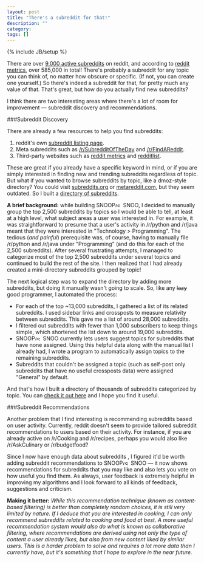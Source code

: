 ```yaml
---
layout: post
title: "There's a subreddit for that!"
description: ""
category: 
tags: []
---
```

{% include JB/setup %}

There are over [9,000 active subreddits](https://www.reddit.com/about/) on reddit, and according to [reddit metrics](http://redditmetrics.com/history), over 585,000 in total! There's probably a subreddit for any topic you can think of, no matter how obscure or specific. (If not, you can create one yourself.) So there's indeed a subreddit for that, for pretty much any value of that. That's great, but how do you actually find new subreddits?

I think there are two interesting areas where there's a lot of room for improvement &mdash; subreddit discovery and recommendations.

###Subreddit Discovery

There are already a few resources to help you find subreddits:

1. reddit's own [subreddit listing page](http://www.reddit.com/subreddits).
2. Meta subreddits such as [/r/SubredditOfTheDay](http://www.reddit.com/r/subredditoftheday) and [/r/FindAReddit](http://www.reddit.com/r/findareddit).
3. Third-party websites such as [reddit metrics](http://redditmetrics.com) and [redditlist](http://redditlist.com/).

These are great if you already have a specific keyword in mind, or if you are simply interested in finding new and trending subreddits regardless of topic. But what if you wanted to browse subreddits by topic, like a dmoz-style directory? You could visit [subreddits.org](http://subreddits.org/) or [metareddit.com](http://metareddit.com/tags/), but they seem outdated. So I built a [directory of subreddits](http://snoopsnoo.com/subreddits/).

**A brief background:** while building <span class="logo logo-small">SNOOP<img src="{{ ASSET_PATH }}snoopsnoo/img/logo_sm.png" alt="(SnoopSnoo Logo)" width="21" height="10">SNOO</span>, I decided to manually group the top 2,500 subreddits by topics so I would be able to tell, at least at a high level, what subject areas a user was interested in. For example, it was straightforward to presume that a user's activity in /r/python and /r/java meant that they were interested in "Technology > Programming". The tedious (_and painful_) prerequisite was, of course, having to manually file /r/python and /r/java under "Programming" (and do this for each of the 2,500 subreddits). After several frustrating attempts, I managed to categorize most of the top 2,500 subreddits under several topics and continued to build the rest of the site. I then realized that I had already created a mini-directory subreddits grouped by topic!

The next logical step was to expand the directory by adding more subreddits, but doing it manually wasn't going to scale. So, like any <strike>lazy</strike> good programmer, I automated the process:

* For each of the top ~13,000 subreddits, I gathered a list of its related subreddits. I used sidebar links and crossposts to measure relativity between subreddits. This gave me a list of around 28,000 subreddits.
* I filtered out subreddits with fewer than 1,000 subscribers to keep things simple, which shortened the list down to around 19,000 subreddits.  
* <span class="logo logo-small">SNOOP<img src="{{ ASSET_PATH }}snoopsnoo/img/logo_sm.png" alt="(SnoopSnoo Logo)" width="21" height="10">SNOO</span> currently lets users suggest topics for subreddits that have none assigned. Using this helpful data along with the manual list I already had, I wrote a program to automatically assign topics to the remaining subreddits.
* Subreddits that couldn't be assigned a topic (such as self-post only subreddits that have no useful crossposts data) were assigned "General" by default. 

And that's how I built a directory of thousands of subreddits categorized by topic. You can [check it out here](http://snoopsnoo.com/subreddits/) and I hope you find it useful.

###Subreddit Recommendations

Another problem that I find interesting is recommending subreddits based on user activity. Currently, reddit doesn't seem to provide tailored subreddit recommendations to users based on their activity. For instance, if you are already active on /r/Cooking and /r/recipes, perhaps you would also like /r/AskCulinary or /r/budgetfood? 

Since I now have enough data about subreddits , I figured it'd be worth adding subreddit recommendations to <span class="logo logo-small">SNOOP<img src="{{ ASSET_PATH }}snoopsnoo/img/logo_sm.png" alt="(SnoopSnoo Logo)" width="21" height="10">SNOO</span> &mdash; it now shows recommendations for subreddits that you may like and also lets you vote on how useful you find them. As always, user feedback is extremely helpful in improving my algorithms and I look forward to all kinds of feedback, suggestions and criticism.

**Making it better:** *While this recommendation technique (known as content-based filtering) is better than completely random choices, it is still very limited by nature. If I deduce that you are interested in cooking, I can only recommend subreddits related to cooking and food at best. A more useful recommendation system would also do what is known as collaborative filtering, where recommendations are derived using not only the type of content a user already likes, but also from new content liked by similar users. This is a harder problem to solve and requires a lot more data than I currently have, but it's something that I hope to explore in the near future.*



